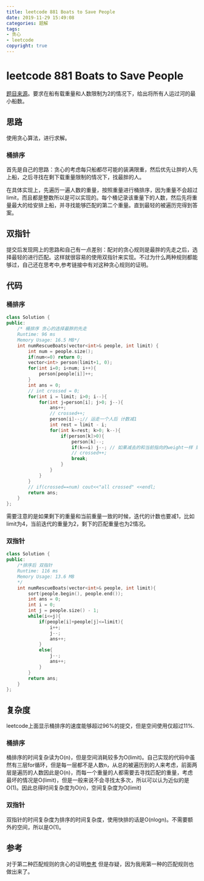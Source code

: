 ```yaml
---
title: leetcode 881 Boats to Save People
date: 2019-11-29 15:49:08
categories: 题解
tags:
- 贪心
- leetcode
copyright: true
---
```


# leetcode 881 Boats to Save People

[题目来源](<https://leetcode.com/problems/boats-to-save-people/> )。要求在船有载重量和人数限制为2的情况下，给出将所有人运过河的最小船数。

<!--more-->

## 思路

使用贪心算法，进行求解。

### 桶排序 

首先是自己的思路：贪心的考虑每只船都尽可能的装满限重，然后优先让胖的人先上船，之后寻找在剩下载重量限制的情况下，找最胖的人。

在具体实现上，先遍历一遍人数的重量，按照重量进行桶排序，因为重量不会超过limit，而且都是整数所以是可以实现的。每个桶记录该重量下的人数，然后先将重量最大的给安排上船，并寻找能够匹配的第二个重量。直到最轻的被遍历完得到答案。

## 双指针

提交后发现网上的思路和自己有一点差别：配对的贪心规则是最胖的先走之后，选择最轻的进行匹配。这样就很容易的使用双指针来实现。不过为什么两种规则都能够过，自己还在思考中,参考链接中有对这种贪心规则的证明。

## 代码

### 桶排序

```cpp
class Solution {
public:
	/* 桶排序 贪心的选择最胖的先走
	Runtime: 96 ms
	Memory Usage: 16.5 MB*/
    int numRescueBoats(vector<int>& people, int limit) {
        int num = people.size();
		if(num<=0) return 0;
        vector<int> person(limit+1, 0);
        for(int i=0; i<num; i++){
            person[people[i]]++;
        }
		int ans = 0;
		// int crossed = 0;
		for(int i = limit; i>0; i--){
			for(int j=person[i]; j>0; j--){
				ans++;
				// crossed++;
				person[i]--;// 运走一个人后 计数减1
				int rest = limit - i;
				for(int k=rest; k>0; k--){
					if(person[k]>0){
						person[k]--;
						if(k==i) j--; // 如果减去的和当前指向的weight一样 则需要减去自身
						// crossed++;
						break;
					}
				}
			}
		}
		// if(crossed==num) cout<<"all crossed" <<endl;
		return ans;   
    }
};
```

需要注意的是如果剩下的重量和当前重量一致的时候，迭代的计数也要减1，比如limit为4，当前迭代的重量为2，剩下的匹配重量也为2情况。

### 双指针

```cpp
class Solution {
public:
	/*排序后 双指针
	Runtime: 116 ms
	Memory Usage: 13.6 MB
    */
    int numRescueBoats(vector<int>& people, int limit){
    	sort(people.begin(), people.end());
    	int ans = 0;
    	int i = 0;
    	int j = people.size() - 1;
    	while(i<=j){
    		if(people[i]+people[j]<=limit){
    			i++;
    			j--;
    			ans++;
    		}
    		else{
    			j--;
    			ans++;
    		}
    	}
    	return ans;
    }
};
```

## 复杂度

leetcode上面显示桶排序的速度能够超过96%的提交，但是空间使用仅超过11%.

### 桶排序

桶排序的时间复杂读为O(n)，但是空间消耗较多为O(limit)。自己实现的代码中虽然有三层for循环，但是每一层都不是人数n，从总的被遍历到的人来考虑，前面两层是遍历的人数因此是O(n)，而每一个重量的人都需要去寻找匹配的重量，考虑最坏的情况是O(limit)，但是一般来说不会寻找太多次，所以可以认为近似的是O(1)。因此总得时间复杂度为O(n)，空间复杂度为O(limit)

### 双指针

双指针的时间复杂度为排序的时间复杂度，使用快排的话是O(nlogn)。不需要额外的空间，所以是O(1)。

## 参考

对于第二种匹配规则的贪心的证明[参考](<https://zhanghuimeng.github.io/post/leetcode-881-boats-to-save-people/>  ) 但是存疑，因为我用第一种的匹配规则也做出来了。